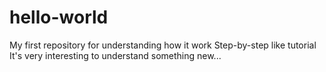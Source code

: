 # hello-world
My first repository for understanding how it work
Step-by-step like tutorial
It's very interesting to understand something new...
